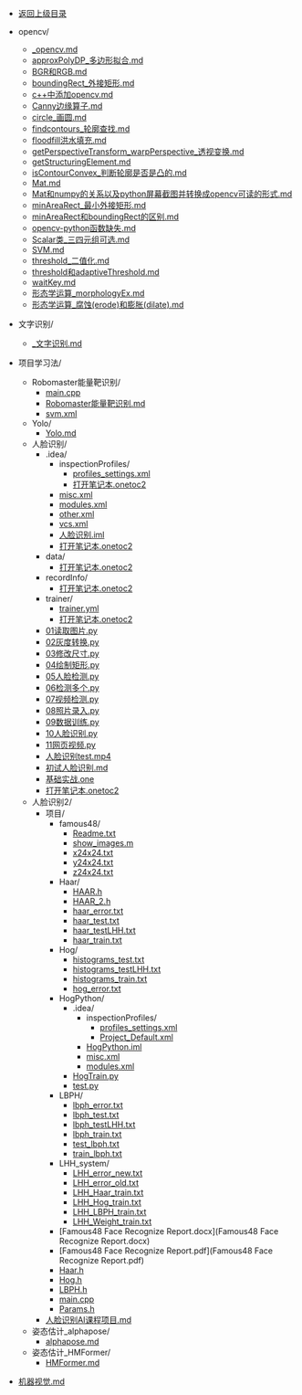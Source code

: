 - [返回上级目录](../)

- opencv/
    - [_opencv.md](_opencv.md)
    - [approxPolyDP_多边形拟合.md](approxPolyDP_多边形拟合.md)
    - [BGR和RGB.md](BGR和RGB.md)
    - [boundingRect_外接矩形.md](boundingRect_外接矩形.md)
    - [c++中添加opencv.md](c++中添加opencv.md)
    - [Canny边缘算子.md](Canny边缘算子.md)
    - [circle_画圆.md](circle_画圆.md)
    - [findcontours_轮廓查找.md](findcontours_轮廓查找.md)
    - [floodfill洪水填充.md](floodfill洪水填充.md)
    - [getPerspectiveTransform_warpPerspective_透视变换.md](getPerspectiveTransform_warpPerspective_透视变换.md)
    - [getStructuringElement.md](getStructuringElement.md)
    - [isContourConvex_判断轮廓是否是凸的.md](isContourConvex_判断轮廓是否是凸的.md)
    - [Mat.md](Mat.md)
    - [Mat和numpy的关系以及python屏幕截图并转换成opencv可读的形式.md](Mat和numpy的关系以及python屏幕截图并转换成opencv可读的形式.md)
    - [minAreaRect_最小外接矩形.md](minAreaRect_最小外接矩形.md)
    - [minAreaRect和boundingRect的区别.md](minAreaRect和boundingRect的区别.md)
    - [opencv-python函数缺失.md](opencv-python函数缺失.md)
    - [Scalar类_三四元组可选.md](Scalar类_三四元组可选.md)
    - [SVM.md](SVM.md)
    - [threshold_二值化.md](threshold_二值化.md)
    - [threshold和adaptiveThreshold.md](threshold和adaptiveThreshold.md)
    - [waitKey.md](waitKey.md)
    - [形态学运算_morphologyEx.md](形态学运算_morphologyEx.md)
    - [形态学运算_腐蚀(erode)和膨胀(dilate).md](形态学运算_腐蚀(erode)和膨胀(dilate).md)
- 文字识别/
    - [_文字识别.md](_文字识别.md)
- 项目学习法/
    - Robomaster能量靶识别/
        - [main.cpp](main.cpp)
        - [Robomaster能量靶识别.md](Robomaster能量靶识别.md)
        - [svm.xml](svm.xml)
    - Yolo/
        - [Yolo.md](Yolo.md)
    - 人脸识别/
        - .idea/
            - inspectionProfiles/
                - [profiles_settings.xml](profiles_settings.xml)
                - [打开笔记本.onetoc2](打开笔记本.onetoc2)
            - [misc.xml](misc.xml)
            - [modules.xml](modules.xml)
            - [other.xml](other.xml)
            - [vcs.xml](vcs.xml)
            - [人脸识别.iml](人脸识别.iml)
            - [打开笔记本.onetoc2](打开笔记本.onetoc2)
        - data/
            - [打开笔记本.onetoc2](打开笔记本.onetoc2)
        - recordInfo/
            - [打开笔记本.onetoc2](打开笔记本.onetoc2)
        - trainer/
            - [trainer.yml](trainer.yml)
            - [打开笔记本.onetoc2](打开笔记本.onetoc2)
        - [01读取图片.py](01读取图片.py)
        - [02灰度转换.py](02灰度转换.py)
        - [03修改尺寸.py](03修改尺寸.py)
        - [04绘制矩形.py](04绘制矩形.py)
        - [05人脸检测.py](05人脸检测.py)
        - [06检测多个.py](06检测多个.py)
        - [07视频检测.py](07视频检测.py)
        - [08照片录入.py](08照片录入.py)
        - [09数据训练.py](09数据训练.py)
        - [10人脸识别.py](10人脸识别.py)
        - [11网页视频.py](11网页视频.py)
        - [人脸识别test.mp4](人脸识别test.mp4)
        - [初试人脸识别.md](初试人脸识别.md)
        - [基础实战.one](基础实战.one)
        - [打开笔记本.onetoc2](打开笔记本.onetoc2)
    - 人脸识别2/
        - 项目/
            - famous48/
                - [Readme.txt](Readme.txt)
                - [show_images.m](show_images.m)
                - [x24x24.txt](x24x24.txt)
                - [y24x24.txt](y24x24.txt)
                - [z24x24.txt](z24x24.txt)
            - Haar/
                - [HAAR.h](HAAR.h)
                - [HAAR_2.h](HAAR_2.h)
                - [haar_error.txt](haar_error.txt)
                - [haar_test.txt](haar_test.txt)
                - [haar_testLHH.txt](haar_testLHH.txt)
                - [haar_train.txt](haar_train.txt)
            - Hog/
                - [histograms_test.txt](histograms_test.txt)
                - [histograms_testLHH.txt](histograms_testLHH.txt)
                - [histograms_train.txt](histograms_train.txt)
                - [hog_error.txt](hog_error.txt)
            - HogPython/
                - .idea/
                    - inspectionProfiles/
                        - [profiles_settings.xml](profiles_settings.xml)
                        - [Project_Default.xml](Project_Default.xml)
                    - [HogPython.iml](HogPython.iml)
                    - [misc.xml](misc.xml)
                    - [modules.xml](modules.xml)
                - [HogTrain.py](HogTrain.py)
                - [test.py](test.py)
            - LBPH/
                - [lbph_error.txt](lbph_error.txt)
                - [lbph_test.txt](lbph_test.txt)
                - [lbph_testLHH.txt](lbph_testLHH.txt)
                - [lbph_train.txt](lbph_train.txt)
                - [test_lbph.txt](test_lbph.txt)
                - [train_lbph.txt](train_lbph.txt)
            - LHH_system/
                - [LHH_error_new.txt](LHH_error_new.txt)
                - [LHH_error_old.txt](LHH_error_old.txt)
                - [LHH_Haar_train.txt](LHH_Haar_train.txt)
                - [LHH_Hog_train.txt](LHH_Hog_train.txt)
                - [LHH_LBPH_train.txt](LHH_LBPH_train.txt)
                - [LHH_Weight_train.txt](LHH_Weight_train.txt)
            - [Famous48 Face Recognize Report.docx](Famous48 Face Recognize Report.docx)
            - [Famous48 Face Recognize Report.pdf](Famous48 Face Recognize Report.pdf)
            - [Haar.h](Haar.h)
            - [Hog.h](Hog.h)
            - [LBPH.h](LBPH.h)
            - [main.cpp](main.cpp)
            - [Params.h](Params.h)
        - [人脸识别AI课程项目.md](人脸识别AI课程项目.md)
    - 姿态估计_alphapose/
        - [alphapose.md](alphapose.md)
    - 姿态估计_HMFormer/
        - [HMFormer.md](HMFormer.md)
- [机器视觉.md](机器视觉.md)